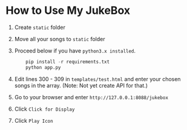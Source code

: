# How to Use My JukeBox

1. Create `static` folder
2. Move all your songs to `static` folder
3. Proceed below if you have `python3.x installed`.

    ```python
        pip install -r requirements.txt
        python app.py
    ```

4. Edit lines 300 - 309 in `templates/test.html` and enter your chosen songs in the array. (Note: Not yet create API for that.)
5. Go to your browser and enter `http://127.0.0.1:8088/jukebox`
6. Click `Click for Display`
7. Click `Play Icon`
